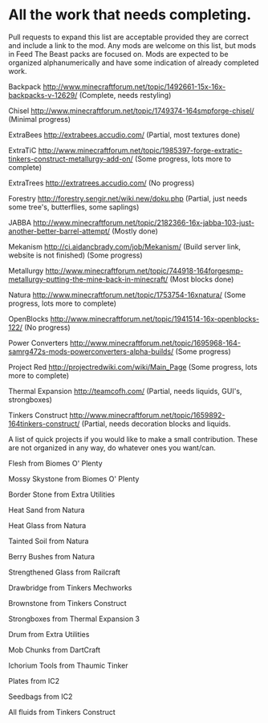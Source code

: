 All the work that needs completing. 
===========================
Pull requests to expand this list are acceptable provided they are correct and include a link to the mod.
Any mods are welcome on this list, but mods in Feed The Beast packs are focused on.
Mods are expected to be organized alphanumerically and have some indication of already completed work.

Backpack			http://www.minecraftforum.net/topic/1492661-15x-16x-backpacks-v-12629/ (Complete, needs restyling)

Chisel				http://www.minecraftforum.net/topic/1749374-164smpforge-chisel/ (Minimal progress)

ExtraBees			http://extrabees.accudio.com/ (Partial, most textures done)

ExtraTiC			http://www.minecraftforum.net/topic/1985397-forge-extratic-tinkers-construct-metallurgy-add-on/ (Some progress, lots more to complete)

ExtraTrees			http://extratrees.accudio.com/ (No progress)

Forestry			http://forestry.sengir.net/wiki.new/doku.php (Partial, just needs some tree's, butterflies, some saplings)

JABBA				http://www.minecraftforum.net/topic/2182366-16x-jabba-103-just-another-better-barrel-attempt/ (Mostly done)

Mekanism			http://ci.aidancbrady.com/job/Mekanism/ (Build server link, website is not finished) (Some progress)

Metallurgy			http://www.minecraftforum.net/topic/744918-164forgesmp-metallurgy-putting-the-mine-back-in-minecraft/ (Most blocks done)

Natura				http://www.minecraftforum.net/topic/1753754-16xnatura/ (Some progress, lots more to complete)

OpenBlocks			http://www.minecraftforum.net/topic/1941514-16x-openblocks-122/ (No progress)

Power Converters		http://www.minecraftforum.net/topic/1695968-164-samrg472s-mods-powerconverters-alpha-builds/ (Some progress)

Project Red			http://projectredwiki.com/wiki/Main_Page (Some progress, lots more to complete)

Thermal Expansion		http://teamcofh.com/ (Partial, needs liquids, GUI's, strongboxes)

Tinkers Construct		http://www.minecraftforum.net/topic/1659892-164tinkers-construct/ (Partial, needs decoration blocks and liquids.

A list of quick projects if you would like to make a small contribution. These are not organized in any way, do whatever ones you want/can.

Flesh from Biomes O' Plenty

Mossy Skystone from Biomes O' Plenty

Border Stone from Extra Utilities

Heat Sand from Natura

Heat Glass from Natura

Tainted Soil from Natura

Berry Bushes from Natura

Strengthened Glass from Railcraft

Drawbridge from Tinkers Mechworks

Brownstone from Tinkers Construct

Strongboxes from Thermal Expansion 3

Drum from Extra Utilities

Mob Chunks from DartCraft

Ichorium Tools from Thaumic Tinker

Plates from IC2

Seedbags from IC2

All fluids from Tinkers Construct



